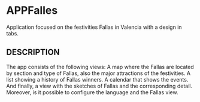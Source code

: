 # APPFalles
Application focused on the festivities Fallas in Valencia with a design in tabs.

## DESCRIPTION
The app consists of the following views: A map where the Fallas are located by section and type
of Fallas, also the major attractions of the festivities. A list showing a history of Fallas winners. A
calendar that shows the events. And finally, a view with the sketches of Fallas and the
corresponding detail. Moreover, is it possible to configure the language and the Fallas view.


